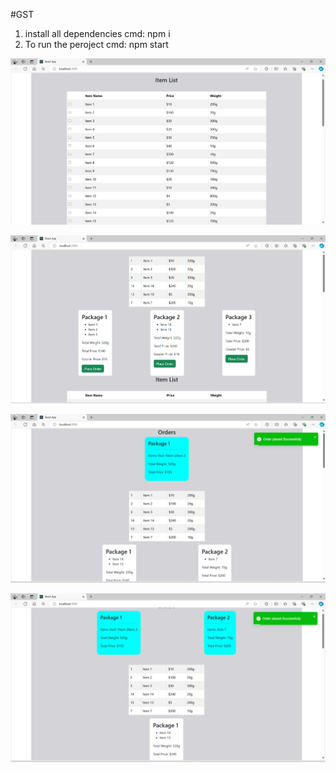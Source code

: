 #GST
1. install all dependencies 
  cmd: npm i 
 2. To run the peroject 
  cmd: npm start

![image alt](https://github.com/khagendrajora/GTS/blob/45be630d3c4726a4337387da414c9603088ed08b/Initial%20Page.png)

![image alt](https://github.com/khagendrajora/GTS/blob/45be630d3c4726a4337387da414c9603088ed08b/Division%20of%20package%20after%20selection.png)

![image alt](https://github.com/khagendrajora/GTS/blob/45be630d3c4726a4337387da414c9603088ed08b/order%20placing.png)

![image alt](https://github.com/khagendrajora/GTS/blob/45be630d3c4726a4337387da414c9603088ed08b/Screenshot%20(80).png)
